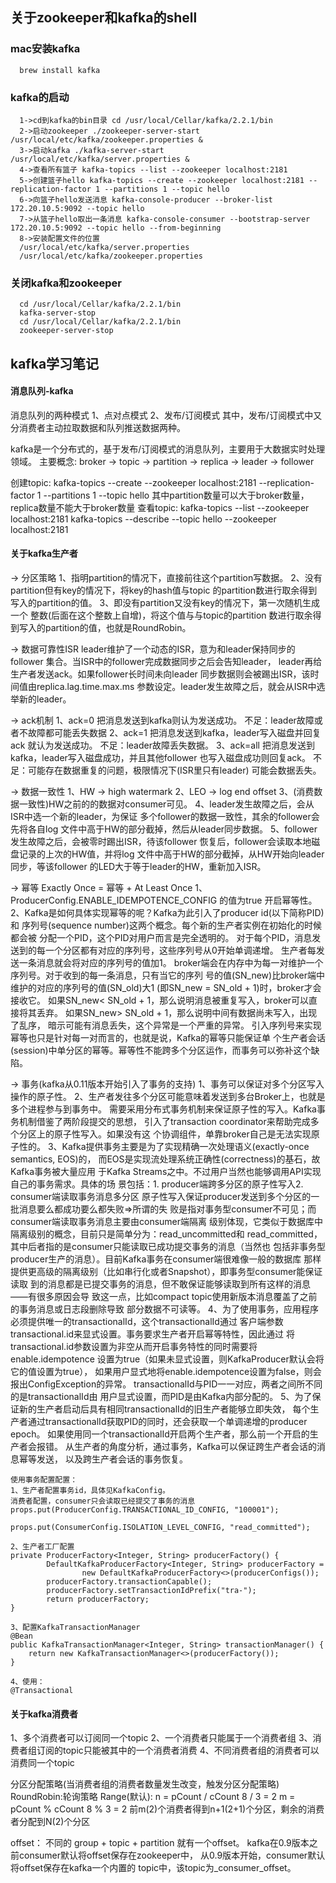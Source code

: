 ## 关于zookeeper和kafka的shell
   ### mac安装kafka
      brew install kafka
   ### kafka的启动
      1->cd到kafka的bin目录 cd /usr/local/Cellar/kafka/2.2.1/bin
      2->启动zookeeper ./zookeeper-server-start /usr/local/etc/kafka/zookeeper.properties &
      3->启动kafka ./kafka-server-start /usr/local/etc/kafka/server.properties &
      4->查看所有篮子 kafka-topics --list --zookeeper localhost:2181
      5->创建篮子hello kafka-topics --create --zookeeper localhost:2181 --replication-factor 1 --partitions 1 --topic hello
      6->向篮子hello发送消息 kafka-console-producer --broker-list 172.20.10.5:9092 --topic hello
      7->从篮子hello取出一条消息 kafka-console-consumer --bootstrap-server 172.20.10.5:9092 --topic hello --from-beginning
      8->安装配置文件的位置
      /usr/local/etc/kafka/server.properties
      /usr/local/etc/kafka/zookeeper.properties

   ### 关闭kafka和zookeeper
      cd /usr/local/Cellar/kafka/2.2.1/bin
      kafka-server-stop
      cd /usr/local/Cellar/kafka/2.2.1/bin
      zookeeper-server-stop

## kafka学习笔记

#### 消息队列-kafka
消息队列的两种模式
1、点对点模式
2、发布/订阅模式
其中，发布/订阅模式中又分消费者主动拉取数据和队列推送数据两种。

kafka是一个分布式的，基于发布/订阅模式的消息队列，主要用于大数据实时处理领域。
主要概念:
broker -> topic -> partition -> replica -> leader -> follower

创建topic:
kafka-topics --create --zookeeper localhost:2181
--replication-factor 1 --partitions 1 --topic hello
其中partition数量可以大于broker数量，replica数量不能大于broker数量
查看topic:
kafka-topics --list --zookeeper localhost:2181
kafka-topics --describe --topic hello --zookeeper localhost:2181

#### 关于kafka生产者
-> 分区策略
1、指明partition的情况下，直接前往这个partition写数据。
2、没有partition但有key的情况下，将key的hash值与topic
的partition数进行取余得到写入的partition的值。
3、即没有partition又没有key的情况下，第一次随机生成一个
整数(后面在这个整数上自增)，将这个值与与topic的partition
数进行取余得到写入的partition的值，也就是RoundRobin。

-> 数据可靠性ISR
leader维护了一个动态的ISR，意为和leader保持同步的follower
集合。当ISR中的follower完成数据同步之后会告知leader，
leader再给生产者发送ack。如果follower长时间未向leader
同步数据则会被踢出ISR，该时间值由replica.lag.time.max.ms
参数设定。leader发生故障之后，就会从ISR中选举新的leader。

-> ack机制
1、ack=0
把消息发送到kafka则认为发送成功。
不足：leader故障或者不故障都可能丢失数据
2、ack=1
把消息发送到kafka，leader写入磁盘并回复ack
就认为发送成功。
不足：leader故障丢失数据。
3、ack=all
把消息发送到kafka，leader写入磁盘成功，并且其他follower
也写入磁盘成功则回复ack。
不足：可能存在数据重复的问题，极限情况下(ISR里只有leader)
可能会数据丢失。

-> 数据一致性
1、HW -> high watermark
2、LEO -> log end offset
3、(消费数据一致性)HW之前的的数据对consumer可见。
4、leader发生故障之后，会从ISR中选一个新的leader，为保证
多个follower的数据一致性，其余的follower会先将各自log
文件中高于HW的部分截掉，然后从leader同步数据。
5、follower发生故障之后，会被零时踢出ISR，待该follower
恢复后，follower会读取本地磁盘记录的上次的HW值，并将log
文件中高于HW的部分截掉，从HW开始向leader同步，等该follower
的LED大于等于leader的HW，重新加入ISR。

-> 幂等
Exactly Once = 幂等 + At Least Once
1、ProducerConfig.ENABLE_IDEMPOTENCE_CONFIG 的值为true
开启幂等性。
2、Kafka是如何具体实现幂等的呢？Kafka为此引入了producer id(以下简称PID)和
序列号(sequence number)这两个概念。每个新的生产者实例在初始化的时候都会被
分配一个PID，这个PID对用户而言是完全透明的。
对于每个PID，消息发送到的每一个分区都有对应的序列号，这些序列号从0开始单调递增。
生产者每发送一条消息就会将对应的序列号的值加1。
broker端会在内存中为每一对维护一个序列号。对于收到的每一条消息，只有当它的序列
号的值(SN_new)比broker端中维护的对应的序列号的值(SN_old)大1
(即SN_new = SN_old + 1)时，broker才会接收它。
如果SN_new< SN_old + 1，那么说明消息被重复写入，broker可以直接将其丢弃。
如果SN_new> SN_old + 1，那么说明中间有数据尚未写入，出现了乱序，
暗示可能有消息丢失，这个异常是一个严重的异常。
引入序列号来实现幂等也只是针对每一对而言的，也就是说，Kafka的幂等只能保证单
个生产者会话(session)中单分区的幂等。幂等性不能跨多个分区运作，而事务可以弥补这个缺陷。

-> 事务(kafka从0.11版本开始引入了事务的支持)
1、事务可以保证对多个分区写入操作的原子性。
2、生产者发往多个分区可能意味着发送到多台Broker上，也就是多个进程参与到事务中。
需要采用分布式事务机制来保证原子性的写入。Kafka事务机制借鉴了两阶段提交的思想，
引入了transaction coordinator来帮助完成多个分区上的原子性写入。如果没有这
个协调组件，单靠broker自己是无法实现原子性的。
3、Kafka提供事务主要是为了实现精确一次处理语义(exactly-once semantics, EOS)的，
而EOS是实现流处理系统正确性(correctness)的基石，故Kafka事务被大量应用
于Kafka Streams之中。不过用户当然也能够调用API实现自己的事务需求。具体的场
景包括：1. producer端跨多分区的原子性写入2. consumer端读取事务消息多分区
原子性写入保证producer发送到多个分区的一批消息要么都成功要么都失败=>所谓的失
败是指对事务型consumer不可见；而consumer端读取事务消息主要由consumer端隔离
级别体现，它类似于数据库中隔离级别的概念，目前只是简单分为：read_uncommitted和
read_committed，其中后者指的是consumer只能读取已成功提交事务的消息（当然也
包括非事务型producer生产的消息）。目前Kafka事务在consumer端很难像一般的数据库
那样提供更高级的隔离级别（比如串行化或者Snapshot），即事务型consumer能保证读取
到的消息都是已提交事务的消息，但不敢保证能够读取到所有这样的消息——有很多原因会导
致这一点，比如compact topic使用新版本消息覆盖了之前的事务消息或日志段删除导致
部分数据不可读等。
4、为了使用事务，应用程序必须提供唯一的transactionalId，这个transactionalId通过
客户端参数transactional.id来显式设置。事务要求生产者开启幂等特性，因此通过
将transactional.id参数设置为非空从而开启事务特性的同时需要将enable.idempotence
设置为true（如果未显式设置，则KafkaProducer默认会将它的值设置为true），
如果用户显式地将enable.idempotence设置为false，则会报出ConfigException的异常。
transactionalId与PID一一对应，两者之间所不同的是transactionalId由
用户显式设置，而PID是由Kafka内部分配的。
5、为了保证新的生产者启动后具有相同transactionalId的旧生产者能够立即失效，
每个生产者通过transactionalId获取PID的同时，还会获取一个单调递增的producer epoch。
如果使用同一个transactionalId开启两个生产者，那么前一个开启的生产者会报错。
从生产者的角度分析，通过事务，Kafka可以保证跨生产者会话的消息幂等发送，
以及跨生产者会话的事务恢复。

    使用事务配置配置：
    1、生产者配置事务id，具体见KafkaConfig。
    消费者配置，consumer只会读取已经提交了事务的消息
    props.put(ProducerConfig.TRANSACTIONAL_ID_CONFIG, "100001");
    
    props.put(ConsumerConfig.ISOLATION_LEVEL_CONFIG, "read_committed");
     
    2、生产者工厂配置
    private ProducerFactory<Integer, String> producerFactory() {
            DefaultKafkaProducerFactory<Integer, String> producerFactory =
                    new DefaultKafkaProducerFactory<>(producerConfigs());
            producerFactory.transactionCapable();
            producerFactory.setTransactionIdPrefix("tra-");
            return producerFactory;
    }
     
    3、配置KafkaTransactionManager
    @Bean
    public KafkaTransactionManager<Integer, String> transactionManager() {
        return new KafkaTransactionManager<>(producerFactory());
    }
    
    4、使用：
    @Transactional
    
#### 关于kafka消费者
1、多个消费者可以订阅同一个topic
2、一个消费者只能属于一个消费者组
3、消费者组订阅的topic只能被其中的一个消费者消费
4、不同消费者组的消费者可以消费同一个topic

分区分配策略(当消费者组的消费者数量发生改变，触发分区分配策略)
RoundRobin:轮询策略
Range(默认):
n = pCount / cCount   8 / 3 = 2
m = pCount % cCount  8 % 3 = 2
前m(2)个消费者得到n+1(2+1)个分区，剩余的消费者分配到N(2)个分区

offset：
不同的 group + topic + partition 就有一个offset。
kafka在0.9版本之前consumer默认将offset保存在zookeeper中，
从0.9版本开始，consumer默认将offset保存在kafka一个内置的
topic中，该topic为_consumer_offset。